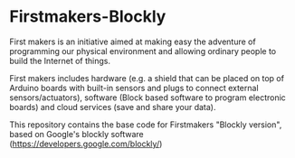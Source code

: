 # Firstmakers-Blockly
First makers is an initiative aimed at making easy the adventure of programming our physical environment and allowing ordinary people to build the Internet of things.

First makers includes hardware (e.g. a shield that can be placed on top of Arduino boards with built-in sensors and plugs to connect external sensors/actuators), software (Block based software to program electronic boards) and cloud services (save and share your data).

This repository contains the base code for Firstmakers "Blockly version", based on Google's blockly software (https://developers.google.com/blockly/)


